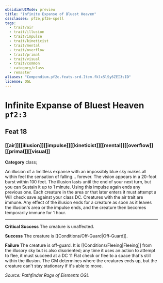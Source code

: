 ```yaml
---
obsidianUIMode: preview
title: "Infinite Expanse of Bluest Heaven"
cssclasses: pf2e,pf2e-spell
tags:
  - trait/air
  - trait/illusion
  - trait/impulse
  - trait/kineticist
  - trait/mental
  - trait/overflow
  - trait/primal
  - trait/visual
  - trait/common
  - category/class
  - remaster
aliases: "Compendium.pf2e.feats-srd.Item.fklx5lSy6ZEI3sID"
license: OGL
---
```

# Infinite Expanse of Bluest Heaven `pf2:3`
## Feat 18
### [[air]][[illusion]][[impulse]][[kineticist]][[mental]][[overflow]][[primal]][[visual]]

**Category** class; 




An illusion of a limitless expanse with an impossibly blue sky makes all within feel the sensation of falling... forever. The vision appears in a 20-foot burst within 100 feet. The illusion lasts until the end of your next turn, but you can Sustain it up to 1 minute. Using this impulse again ends any previous one. Each creature in the area or that later enters it must attempt a Will check save against your class DC. Creatures with the air trait are immune. Any effect of the illusion ends for a creature as soon as it leaves the illusion's area or the impulse ends, and the creature then becomes temporarily immune for 1 hour.

* * *

**Critical Success** The creature is unaffected.

**Success** The creature is [[Conditions/Off-Guard|Off-Guard]].

**Failure** The creature is off-guard. It is [[Conditions/Fleeing|Fleeing]] from the illusory sky but is also disoriented; any time it uses an action to attempt to flee, it must succeed at a DC 11 Flat check or flee to a space that's still within the illusion. The GM determines where the creatures ends up, but the creature can't stay stationary if it's able to move.

*Source: Pathfinder Rage of Elements*
*OGL*